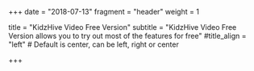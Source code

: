 +++
date = "2018-07-13"
fragment = "header"
weight = 1


title = "KidzHive Video Free Version"
subtitle = "KidzHive Video Free Version allows you to try out most of the features for free"
#title_align = "left" # Default is center, can be left, right or center

+++
